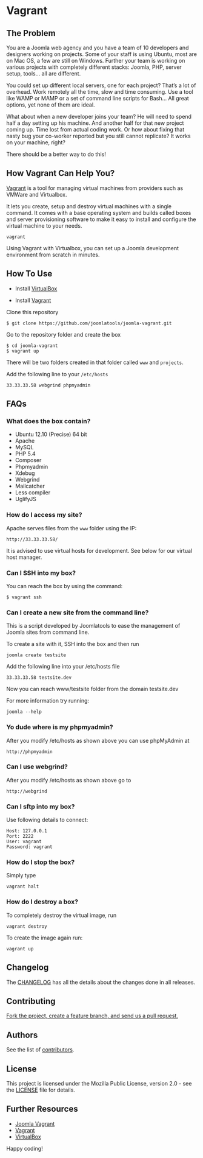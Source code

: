 # Vagrant

## The Problem

You are a Joomla web agency and you have a team of 10 developers and designers working on projects. Some of your staff is using Ubuntu, most are on Mac OS, a few are still on Windows. Further your team is working on various projects with completely different stacks: Joomla, PHP, server setup, tools… all are different.

You could set up different local servers, one for each project? That’s a lot of overhead. Work remotely all the time, slow and time consuming. Use a tool like WAMP or MAMP or a set of command line scripts for Bash… All great options, yet none of them are ideal.

What about when a new developer joins your team? He will need to spend half a day setting up his machine. And another half for that new project coming up. Time lost from actual coding work. Or how about fixing that nasty bug your co-worker reported but you still cannot replicate? It works on your machine, right?

There should be a better way to do this!

## How Vagrant Can Help You?

[Vagrant](http://vagrantup.com) is a tool for managing virtual machines from providers such as VMWare and Virtualbox.

It lets you create, setup and destroy virtual machines with a single command. It comes with a base operating system and builds called boxes and server provisioning software to make it easy to install and configure the virtual machine to your needs.

```
vagrant
```

Using Vagrant with Virtualbox, you can set up a Joomla development environment from scratch in minutes.

## How To Use

* Install [VirtualBox](http://www.virtualbox.org/)

* Install [Vagrant](http://downloads.vagrantup.com/)

Clone this repository

```
$ git clone https://github.com/joomlatools/joomla-vagrant.git
```

Go to the repository folder and create the box

```
$ cd joomla-vagrant
$ vagrant up
```

There will be two folders created in that folder called `www` and `projects`.

Add the following line to your `/etc/hosts`

```
33.33.33.58 webgrind phpmyadmin
```

## FAQs
### What does the box contain?

* Ubuntu 12.10 (Precise) 64 bit
* Apache
* MySQL
* PHP 5.4 
* Composer
* Phpmyadmin
* Xdebug
* Webgrind
* Mailcatcher
* Less compiler
* UglifyJS

### How do I access my site?

Apache serves files from the `www` folder using the IP:

    http://33.33.33.58/

It is advised to use virtual hosts for development. See below for our virtual host manager.

### Can I SSH into my box?

You can reach the box by using the command:

	$ vagrant ssh
	
### Can I create a new site from the command line?

This is a script developed by Joomlatools to ease the management of Joomla sites from command line.

To create a site with it, SSH into the box and then run

    joomla create testsite

Add the following line into your /etc/hosts file

    33.33.33.58 testsite.dev

Now you can reach www/testsite folder from the domain testsite.dev

For more information try running:

    joomla --help
    
    
### Yo dude where is my phpmyadmin?

After you modify /etc/hosts as shown above you can use phpMyAdmin at

    http://phpmyadmin
    
### Can I use webgrind? 

After you modify /etc/hosts as shown above go to

    http://webgrind
    
### Can I sftp into my box?

Use following details to connect:

    Host: 127.0.0.1
    Port: 2222
    User: vagrant
    Password: vagrant
    
### How do I stop the box?

Simply type

```
vagrant halt
```

### How do I destroy a box? 
	
To completely destroy the virtual image, run 

```
vagrant destroy 
```
To create the image again run: 

```
vagrant up
```

## Changelog

The [CHANGELOG](https://github.com/joomlatools/joomla-vagrant/blob/master/CHANGELOG.md) has all the details about the changes done in all releases.

## Contributing

[Fork the project, create a feature branch, and send us a pull request.](../preface/contributing.md)

## Authors

See the list of [contributors](https://github.com/joomlatools/joomla-vagrant/contributors).

## License

This project is licensed under the Mozilla Public License, version 2.0 - see the [LICENSE](https://github.com/joomlatools/joomla-vagrant/blob/master/LICENSE) file for details.


## Further Resources

* [Joomla Vagrant](https://github.com/joomlatools/joomla-vagrant)
* [Vagrant](http://www.vagrantup.com/)
* [VirtualBox](http://www.virtualbox.org/)

Happy coding!

